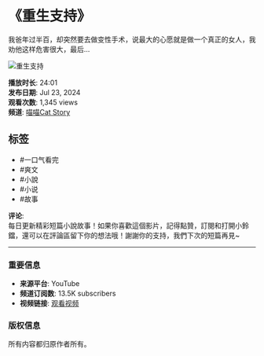 # 《重生支持》

我爸年过半百，却突然要去做变性手术，说最大的心愿就是做一个真正的女人，我劝他这样危害很大，最后…

![重生支持](https://yt3.ggpht.com/xORjILqY3cHRG4v4oMxJcM6w8CpnsOPEsv21mdRbsBINlauDwYh4UhdIl6xKgMd1DKcZaTr5=s48-c-k-c0x00ffffff-no-rj)

**播放时长**: 24:01  
**发布日期**: Jul 23, 2024  
**观看次数**: 1,345 views  
**频道**: [喵喵Cat Story](https://www.youtube.com/@MrCat_Story)  

## 标签
- #一口气看完 
- #爽文 
- #小說 
- #小说 
- #故事 

**评论**:  
每日更新精彩短篇小說故事！如果你喜歡這個影片，記得點贊，訂閱和打開小鈴鐺，還可以在評論區留下你的想法哦！謝謝你的支持，我們下次的短篇再見~  

---

### 重要信息
- **来源平台**: YouTube
- **频道订阅数**: 13.5K subscribers
- **视频链接**: [观看视频](https://www.youtube.com/watch?v=WsFIDxxxEpc)

### 版权信息
所有内容都归原作者所有。